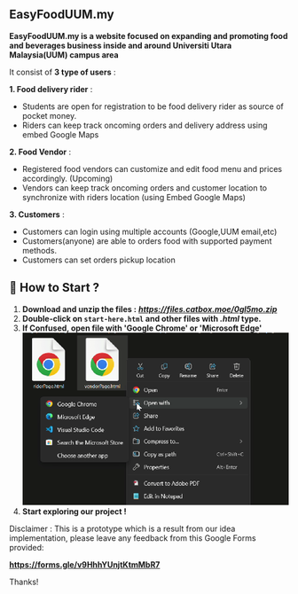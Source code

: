 ## EasyFoodUUM.my 

**EasyFoodUUM.my is a website focused on expanding and promoting food and beverages business inside and around Universiti Utara Malaysia(UUM) campus area**

It consist of **3 type of users** :

**1. Food delivery rider** :

* Students are open for registration to be food delivery rider as source of pocket money.
* Riders can keep track oncoming orders and delivery address using embed Google Maps 

**2. Food Vendor** :

* Registered food vendors can customize and edit food menu and prices accordingly. (Upcoming)
* Vendors can keep track oncoming orders and customer location to synchronize with riders location (using Embed Google Maps)

**3. Customers** :

* Customers can login using multiple accounts (Google,UUM email,etc)
* Customers(anyone) are able to orders food with supported payment methods.
* Customers can set orders pickup location

## 👣 How to Start ?

1. **Download and unzip the files :**
**_https://files.catbox.moe/0gl5mo.zip_**
2. **Double-click on `start-here.html` and other files with *.html* type.**
3. **If Confused, open file with 'Google Chrome' or 'Microsoft Edge'**
![open with browser](open_files.png)
4. **Start exploring our project !**


Disclaimer : This is a prototype which is a result from our idea implementation, please leave any feedback from this Google Forms provided:

**https://forms.gle/v9HhhYUnjtKtmMbR7**

Thanks!
